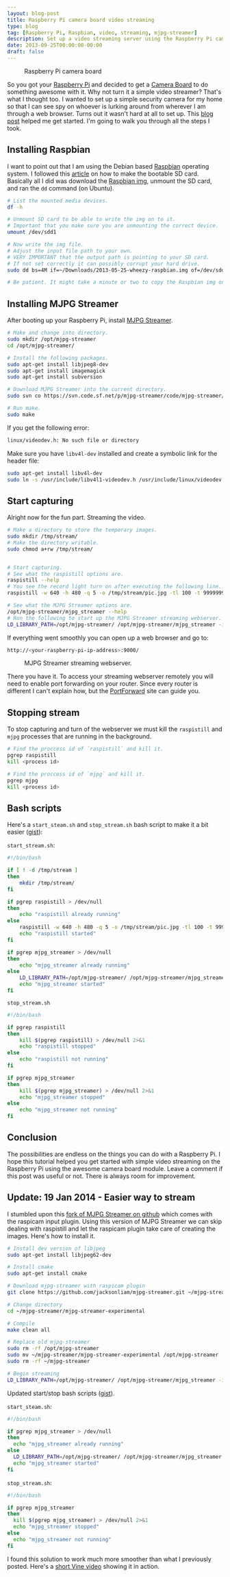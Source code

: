 ```yaml
---
layout: blog-post
title: Raspberry Pi camera board video streaming
type: blog
tag: [Raspberry Pi, Raspbian, video, streaming, mjpg-streamer]
description: Set up a video streaming server using the Raspberry Pi camera board.
date: 2013-09-25T00:00:00-00:00
draft: false
---
```

<figure>
  <a href="raspberry-pi-camera-board-high-res.jpg" target="_blank"><img src="raspberry-pi-camera-board-640x480.jpg" alt=""></a>
	<figcaption>
    Raspberry Pi camera board
	</figcaption>
</figure>

So you got your [Raspberry Pi](http://www.raspberrypi.org/) and decided to get a [Camera Board](http://downloads.element14.com/raspberry-pi-camera/) to do something awesome with it. Why not turn it a simple video streamer? That's what I thought too. I wanted to set up a simple security camera for my home so that I can see spy on whoever is lurking around from wherever I am through a web browser. Turns out it wasn't hard at all to set up. This [blog post](http://blog.miguelgrinberg.com/post/stream-video-from-the-raspberry-pi-camera-to-web-browsers-even-on-ios-and-android) helped me get started. I'm going to walk you through all the steps I took.

## Installing Raspbian

I want to point out that I am using the Debian based [Raspbian](http://www.raspbian.org/) operating system. I followed this [article](http://elinux.org/RPi_Easy_SD_Card_Setup) on how to make the bootable SD card. Basically all I did was download the [Raspbian img](http://www.raspberrypi.org/downloads), unmount the SD card, and ran the `dd` command (on Ubuntu).

```bash
# List the mounted media devices.
df -h

# Unmount SD card to be able to write the img on to it.
# Important that you make sure you are unmounting the correct device.
umount /dev/sdd1

# Now write the img file.
# Adjust the input file path to your own.
# VERY IMPORTANT that the output path is pointing to your SD card.
# If not set correctly it can possibly corrupt your hard drive.
sudo dd bs=4M if=~/Downloads/2013-05-25-wheezy-raspbian.img of=/dev/sdd

# Be patient. It might take a minute or two to copy the Raspbian img on the SD card.
```

## Installing MJPG Streamer

After booting up your Raspberry Pi, install [MJPG Streamer](https://code.google.com/p/mjpg-streamer/).

```bash
# Make and change into directory.
sudo mkdir /opt/mjpg-streamer
cd /opt/mjpg-streamer/

# Install the following packages.
sudo apt-get install libjpeg8-dev
sudo apt-get install imagemagick
sudo apt-get install subversion

# Download MJPG Streamer into the current directory.
sudo svn co https://svn.code.sf.net/p/mjpg-streamer/code/mjpg-streamer/ .

# Run make.
sudo make
```

If you get the following error:

```bash
linux/videodev.h: No such file or directory
```

Make sure you have `libv4l-dev` installed and create a symbolic link for the header file:

```bash
sudo apt-get install libv4l-dev
sudo ln -s /usr/include/libv4l1-videodev.h /usr/include/linux/videodev.h
```

## Start capturing

Alright now for the fun part. Streaming the video.

```bash
# Make a directory to store the temporary images.
sudo mkdir /tmp/stream/
# Make the directory writable.
sudo chmod a+rw /tmp/stream/


# Start capturing.
# See what the raspistill options are.
raspistill --help
# You see the record light turn on after executing the following line.
raspistill -w 640 -h 480 -q 5 -o /tmp/stream/pic.jpg -tl 100 -t 9999999 -th 0:0:0 -n &

# See what the MJPG Streamer options are.
/opt/mjpg-streamer/mjpg_streamer --help
# Run the following to start up the MJPG Streamer streaming webserver.
LD_LIBRARY_PATH=/opt/mjpg-streamer/ /opt/mjpg-streamer/mjpg_streamer -i "input_file.so -f /tmp/stream -n pic.jpg" -o "output_http.so -p 9000 -w /opt/mjpg-streamer/www" &
```

If everything went smoothly you can open up a web browser and go to:

```bash
http://<your-raspberry-pi-ip-address>:9000/
```

<figure>
  <a href="mjpg-streamer-demo-pages-high-res.png" target="_blank"><img src="mjpg-streamer-demo-pages-640.png" alt=""></a>
	<figcaption>
    MJPG Streamer streaming webserver.
	</figcaption>
</figure>

There you have it. To access your streaming webserver remotely you will need to enable port forwarding on your router. Since every router is different I can't explain how, but the [PortForward](http://portforward.com/english/routers/port_forwarding/) site can guide you.

## Stopping stream

To stop capturing and turn of the webserver we must kill the `raspistill` and `mjpg` processes that are running in the background.

```bash
# Find the proccess id of `raspistill` and kill it.
pgrep raspistill
kill <process id>

# Find the proccess id of `mjpg` and kill it.
pgrep mjpg
kill <process id>
```

## Bash scripts

Here's a `start_steam.sh` and `stop_stream.sh` bash script to make it a bit easier ([gist](https://gist.github.com/miguelmota/8203904)):

`start_stream.sh`:

```bash
#!/bin/bash

if [ ! -d /tmp/stream ]
then
    mkdir /tmp/stream/
fi

if pgrep raspistill > /dev/null
then
    echo "raspistill already running"
else
    raspistill -w 640 -h 480 -q 5 -o /tmp/stream/pic.jpg -tl 100 -t 9999999 -th 0:0:0 -n > /dev/null 2>&1&
    echo "raspistill started"
fi

if pgrep mjpg_streamer > /dev/null
then
    echo "mjpg_streamer already running"
else
    LD_LIBRARY_PATH=/opt/mjpg-streamer/ /opt/mjpg-streamer/mjpg_streamer -i "input_file.so -f /tmp/stream -n pic.jpg" -o "output_http.so -p 9000 -w /opt/mjpg-streamer/www" > /dev/null 2>&1&
    echo "mjpg_streamer started"
fi
```

`stop_stream.sh`

```bash
#!/bin/bash

if pgrep raspistill
then
    kill $(pgrep raspistill) > /dev/null 2>&1
    echo "raspistill stopped"
else
    echo "raspistill not running"
fi

if pgrep mjpg_streamer
then
    kill $(pgrep mjpg_streamer) > /dev/null 2>&1
    echo "mjpg_streamer stopped"
else
    echo "mjpg_streamer not running"
fi
```

## Conclusion

The possibilities are endless on the things you can do with a Raspberry Pi. I hope this tutorial helped you get started with simple video streaming on the Raspberry Pi using the awesome camera board module. Leave a comment if this post was useful or not. There is always room for improvement.

## Update: 19 Jan 2014 - Easier way to stream

I stumbled upon this [fork of MJPG Streamer on github](https://github.com/jacksonliam/mjpg-streamer) which comes with the raspicam input plugin. Using this version of MJPG Streamer we can skip dealing with raspistill and let the raspicam plugin take care of creating the images. Here's how to install it.

```bash
# Install dev version of libjpeg
sudo apt-get install libjpeg62-dev

# Install cmake
sudo apt-get install cmake

# Download mjpg-streamer with raspicam plugin
git clone https://github.com/jacksonliam/mjpg-streamer.git ~/mjpg-streamer

# Change directory
cd ~/mjpg-streamer/mjpg-streamer-experimental

# Compile
make clean all

# Replace old mjpg-streamer
sudo rm -rf /opt/mjpg-streamer
sudo mv ~/mjpg-streamer/mjpg-streamer-experimental /opt/mjpg-streamer
sudo rm -rf ~/mjpg-streamer

# Begin streaming
LD_LIBRARY_PATH=/opt/mjpg-streamer/ /opt/mjpg-streamer/mjpg_streamer -i "input_raspicam.so -fps 15 -q 50 -x 640 -y 480" -o "output_http.so -p 9000 -w /opt/mjpg-streamer/www" &
```

Updated start/stop bash scripts ([gist](https://gist.github.com/miguelmota/9201942)).

`start_steam.sh`:

```bash
#!/bin/bash

if pgrep mjpg_streamer > /dev/null
then
  echo "mjpg_streamer already running"
else
  LD_LIBRARY_PATH=/opt/mjpg-streamer/ /opt/mjpg-streamer/mjpg_streamer -i "input_raspicam.so -fps 15 -q 50 -x 640 -y 480" -o "output_http.so -p 9000 -w /opt/mjpg-streamer/www" > /dev/null 2>&1&
  echo "mjpg_streamer started"
fi
```

`stop_stream.sh`:

```bash
#!/bin/bash

if pgrep mjpg_streamer
then
  kill $(pgrep mjpg_streamer) > /dev/null 2>&1
  echo "mjpg_streamer stopped"
else
  echo "mjpg_streamer not running"
fi
```

I found this solution to work much more smoother than what I previously posted. Here's a [short Vine video](https://vine.co/v/MubLqUx3j3A) showing it in action.
